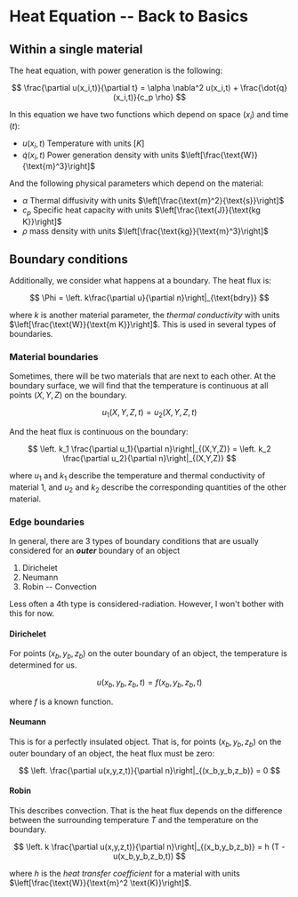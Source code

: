 # Heat Equation -- Back to Basics

## Within a single material
The heat equation, with power generation is the following:

$$
\frac{\partial u(x_i,t)}{\partial t} = \alpha \nabla^2 u(x_i,t) + \frac{\dot{q}(x_i,t)}{c_p \rho}
$$

In this equation we have two functions which depend on space $(x_i)$ and time $(t)$:

- $u(x_i,t)$ Temperature with units $\left[K\right]$
- $\dot{q}(x_i,t)$ Power generation density with units $\left[\frac{\text{W}}{\text{m}^3}\right]$

And the following physical parameters which depend on the material:
- $\alpha$ Thermal diffusivity with units $\left[\frac{\text{m}^2}{\text{s}}\right]$
- $c_p$ Specific heat capacity with units $\left[\frac{\text{J}}{\text{kg K}}\right]$
- $\rho$ mass density with units $\left[\frac{\text{kg}}{\text{m}^3}\right]$

## Boundary conditions
Additionally, we consider what happens at a boundary. The heat flux is:

$$
\Phi = \left. k\frac{\partial u}{\partial n}\right|_{\text{bdry}}
$$

where $k$ is another material parameter, the _thermal conductivity_ with units $\left[\frac{\text{W}}{\text{m K}}\right]$.  This is used in several types of boundaries.

### Material boundaries
Sometimes, there will be two materials that are next to each other. At the boundary surface, we will find that the temperature is continuous at all points $(X,Y,Z)$ on the boundary.

$$
u_1(X,Y,Z,t) = u_2(X,Y,Z,t)
$$

And the heat flux is continuous on the boundary:

$$
\left. k_1 \frac{\partial u_1}{\partial n}\right|_{(X,Y,Z)} = \left. k_2 \frac{\partial u_2}{\partial n}\right|_{(X,Y,Z)}
$$

where $u_1$ and $k_1$ describe the temperature and thermal conductivity of material 1, and $u_2$ and $k_2$ describe the corresponding quantities of the other material.

### Edge boundaries
In general, there are 3 types of boundary conditions that are usually considered for an ***outer*** boundary of an object
1. Dirichelet
2. Neumann
3. Robin -- Convection

Less often a 4th type is considered-radiation. However, I won't bother with this for now.

#### Dirichelet
For points $(x_b,y_b,z_b)$ on the outer boundary of an object, the temperature is determined for us.

$$
u(x_b,y_b,z_b,t) = f(x_b,y_b,z_b,t)
$$

where $f$ is a known function.

#### Neumann
This is for a perfectly insulated object. That is, for points $(x_b,y_b,z_b)$ on the outer boundary of an object, the heat flux must be zero:

$$
\left. \frac{\partial u(x,y,z,t)}{\partial n}\right|_{(x_b,y_b,z_b)} = 0
$$

#### Robin
This describes convection. That is the heat flux depends on the difference between the surrounding temperature $T$ and the temperature on the boundary.

$$
\left. k \frac{\partial u(x,y,z,t)}{\partial n}\right|_{(x_b,y_b,z_b)} = h (T - u(x_b,y_b,z_b,t))
$$

where $h$ is the *heat transfer coefficient* for a material with units $\left[\frac{\text{W}}{\text{m}^2 \text{K}}\right]$.
